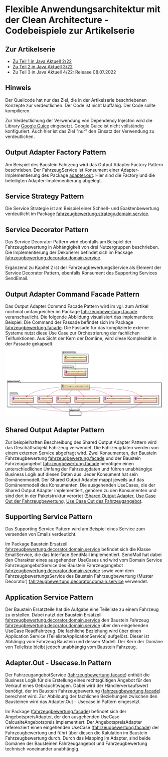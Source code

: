 # Flexible Anwendungsarchitektur mit der Clean Architecture - Codebeispiele zur Artikelserie

## Zur Artikelserie

* [Zu Teil 1 in Java Aktuell 2/22](https://www.doag.org/de/home/news/java-aktuell-022022-architektur/)
* [Zu Teil 2 in Java Aktuell 3/22](https://www.doag.org/de/home/news/java-aktuell-3-22-security/)
* Zu Teil 3 in Java Aktuell 4/22: Release 08.07.2022

## Hinweis
Der Quellcode hat nur das Ziel, die in der Artikelserie beschriebenen Konzepte zur verdeutlichen. Der Code ist nicht lauffähig.
Der Code sollte kompilieren.

Zur Verdeutlichung der Verwendung von Dependency Injecton wird die  Library [Google Guice](https://github.com/google/guice/wiki/Motivation) eingesetzt.
Google Guice ist nicht vollständig konfiguriert. Auch hier ist das Ziel "nur" den Einsatz der Verwendung zu verdeutlichen.

## Output Adapter Factory Pattern

Am Beispiel des Baustein Fahrzeug wird das Output Adapter Factory Pattern beschrieben. Der FahrzeugService ist Konsument einer Adapter-Implementierung 
des Package [adapter.out](https://github.com/MatthiasEschhold/clean-architecture-and-flexibility-patterns/tree/main/clean-flexible-architecture-parent/clean-architecture-and-flexibility-patterns/src/main/java/de/clean/architecture/fahrzeug/adapter/out). Hier sind die Factory und die beteiligten Adapter-Implementierung abgelegt.

## Service Strategy Pattern

Die Service Strategie ist am Beispiel einer Schnell- und Exaktenbewertung verdeutlicht im Package
[fahrzeugbewertung.strategy.domain.service](https://github.com/MatthiasEschhold/clean-architecture-and-flexibility-patterns/tree/main/clean-flexible-architecture-parent/clean-architecture-and-flexibility-patterns/src/main/java/de/clean/architecture/fahrzeugbewertung/strategy/domain/service).

## Service Decorator Pattern

Das Service Decorator Pattern wird ebenfalls am Beispiel der Fahrzeugbewertung in Abhängigkeit von drei 
Nutzergruppen beschrieben. Die Implementierung der Dekorierer befindet 
sich im Package [fahrzeugbewertung.decorator.domain.service](https://github.com/MatthiasEschhold/clean-architecture-and-flexibility-patterns/tree/main/clean-flexible-architecture-parent/clean-architecture-and-flexibility-patterns/src/main/java/de/clean/architecture/fahrzeugbewertung/decorator/domain/service).

Ergänzend zu Kapitel 2 ist der FahrzeugbewertungsService als Element der Service Decorator Pattern, 
ebenfalls Konsument des Supporting Services SendEmail.

## Output Adapter Command Facade Pattern

Das Output Adapter Commnd Facade Pattern wird im vgl. zum Artikel nochmal umfangreicher im
Package [fahrzeugbewertung.facade](https://github.com/MatthiasEschhold/clean-architecture-and-flexibility-patterns/tree/main/clean-flexible-architecture-parent/clean-architecture-and-flexibility-patterns/src/main/java/de/clean/architecture/fahrzeugbewertung/decorator/domain/service).
veranschaulicht. Die folgende Abbildung visualisiert das implementierte Beispiel. Die Command der Fassade
befindet sich im Package [fahrzeugbewertung.facade](https://github.com/MatthiasEschhold/clean-architecture-and-flexibility-patterns/tree/main/clean-flexible-architecture-parent/clean-architecture-and-flexibility-patterns/src/main/java/de/clean/architecture/fahrzeugbewertung/decorator/domain/service).
Die Fassade für das komplizierte externe Systeme nutzt diese Use Case zur Orchestrierung der fachlichen
Teilfunktionen. Aus Sicht der Kern der Domäne, wird diese Komplexität in der Fassade gekapselt.

![Output Adapter Command Facade](adapterfacade.png)

## Shared Output Adapter Pattern

Zur beispielhaften Beschreibung des Shared Output Adapter Pattern wird das Geschätfsobjekt Fahrzeug verwendet.
Die Fahrzeugdaten werden von einem externen Service abgefragt wird. Zwei Konsumenten,
der Baustein Fahrzeugbewertung [fahrzeugbewertung.facade](https://github.com/MatthiasEschhold/clean-architecture-and-flexibility-patterns/tree/main/clean-flexible-architecture-parent/clean-architecture-and-flexibility-patterns/src/main/java/de/clean/architecture/fahrzeugbewertung/decorator/domain/service)
und der Baustein Fahrzeugangebot [fahrzeugbewertung.facade](https://github.com/MatthiasEschhold/clean-architecture-and-flexibility-patterns/tree/main/clean-flexible-architecture-parent/clean-architecture-and-flexibility-patterns/src/main/java/de/clean/architecture/fahrzeugbewertung/decorator/domain/service)
benötigen einen unterschiedlichen Umfang der Fahrzeugdaten und führen unabhängige Business Logik auf diesen Daten aus.
Jeder Konsument hat sein Domänenmodell. Der Shared Output Adapter mappt jeweils auf das Domänenmodell
des Konsumenten. Die ausgehenden UseCases, die der Shared Output Adapter implementiert, gehören 
zu den Konsumenten und sind dort in der Paketstruktur verortet 
([Shared Output Adapter](https://github.com/MatthiasEschhold/clean-architecture-and-flexibility-patterns/tree/main/clean-flexible-architecture-parent/clean-architecture-and-flexibility-patterns/src/main/java/de/clean/architecture/fahrzeugbewertung/decorator/domain/service),
[Use Case Out der Fahrzeugbewertung](https://github.com/MatthiasEschhold/clean-architecture-and-flexibility-patterns/tree/main/clean-flexible-architecture-parent/clean-architecture-and-flexibility-patterns/src/main/java/de/clean/architecture/fahrzeugbewertung/decorator/domain/service),
[Use Case Out des Fahrzeugangebot](https://github.com/MatthiasEschhold/clean-architecture-and-flexibility-patterns/tree/main/clean-flexible-architecture-parent/clean-architecture-and-flexibility-patterns/src/main/java/de/clean/architecture/fahrzeugbewertung/decorator/domain/service).

## Supporting Service Pattern

Das Supporting Service Pattern wird am Beispiel eines Service zum versenden von Emails verdeuticht.

Im Package Baustein Ersatzeil [fahrzeugbewertung.decorator.domain.service](https://github.com/MatthiasEschhold/clean-architecture-and-flexibility-patterns/tree/main/clean-flexible-architecture-parent/clean-architecture-and-flexibility-patterns/src/main/java/de/clean/architecture/fahrzeugbewertung/decorator/domain/service)
befindet sich die Klasse EmailService, die das Interface SendMail implementiert. 
SendMail hat dabei den Charakter eines ausgehenden UseCases und wird vom Domain Service FahrzeugangebotService des Baustein Fahrzeugangebot
[fahrzeugbewertung.decorator.domain.service](https://github.com/MatthiasEschhold/clean-architecture-and-flexibility-patterns/tree/main/clean-flexible-architecture-parent/clean-architecture-and-flexibility-patterns/src/main/java/de/clean/architecture/fahrzeugbewertung/decorator/domain/service)
sowie vom dem FahrzeugbewertungsService des Baustein Fahrzeugbewertung (Muster Decorator) [fahrzeugbewertung.decorator.domain.service](https://github.com/MatthiasEschhold/clean-architecture-and-flexibility-patterns/tree/main/clean-flexible-architecture-parent/clean-architecture-and-flexibility-patterns/src/main/java/de/clean/architecture/fahrzeugbewertung/decorator/domain/service)
verwendet.

## Application Service Pattern

Der Baustein Ersatzteile hat die Aufgabe eine Teileliste zu einem Fahrzeug zu erstellen.
Dabei nutzt der Baustein Ersatzeil [fahrzeugbewertung.decorator.domain.service](https://github.com/MatthiasEschhold/clean-architecture-and-flexibility-patterns/tree/main/clean-flexible-architecture-parent/clean-architecture-and-flexibility-patterns/src/main/java/de/clean/architecture/fahrzeugbewertung/decorator/domain/service)
den Baustein Fahrzeug [fahrzeugbewertung.decorator.domain.service](https://github.com/MatthiasEschhold/clean-architecture-and-flexibility-patterns/tree/main/clean-flexible-architecture-parent/clean-architecture-and-flexibility-patterns/src/main/java/de/clean/architecture/fahrzeugbewertung/decorator/domain/service)
über den eingehenden UseCase ReadFahrzeug. Die fachliche Beziehung wird über einen 
Application Service (TeilelisteApplicationService) aufgelöst. Dieser ist Abhängig vom Fahrzeug
Baustein und dessen Modell. Der Kern der Domäne von Teileliste bleibt jedoch unabhängig vom Baustein
Fahrzeug.

## Adapter.Out - Usecase.In Pattern

Der FahrzeugangebotService 
([fahrzeugbewertung.facade](https://github.com/MatthiasEschhold/clean-architecture-and-flexibility-patterns/tree/main/clean-flexible-architecture-parent/clean-architecture-and-flexibility-patterns/src/main/java/de/clean/architecture/fahrzeugbewertung/decorator/domain/service))
enthält die Business Logik für die Erstellung eines rechtsgültigen Angebot
für den Verkauf eines Gebrauchtwagen. Dabei wird der Händlerverkaufswert benötigt, 
der im Baustein Fahrzeugbewertung
([fahrzeugbewertung.facade](https://github.com/MatthiasEschhold/clean-architecture-and-flexibility-patterns/tree/main/clean-flexible-architecture-parent/clean-architecture-and-flexibility-patterns/src/main/java/de/clean/architecture/fahrzeugbewertung/decorator/domain/service))
berechnet wird. Zur Abbildung der fachlichen Beziehungen zwischen den Bausteinen
wird das Adapter.Out - Usecase.in Pattern eingesetzt.

Im Package
([fahrzeugbewertung.facade](https://github.com/MatthiasEschhold/clean-architecture-and-flexibility-patterns/tree/main/clean-flexible-architecture-parent/clean-architecture-and-flexibility-patterns/src/main/java/de/clean/architecture/fahrzeugbewertung/decorator/domain/service))
befindet sich der AngebotspreisAdapter, der den ausgehenden UseCase CalcualteAngebotspreis
implementiert. Der AngebotspreisAdapter referenziert einen eingehenden UseCase
([fahrzeugbewertung.facade](https://github.com/MatthiasEschhold/clean-architecture-and-flexibility-patterns/tree/main/clean-flexible-architecture-parent/clean-architecture-and-flexibility-patterns/src/main/java/de/clean/architecture/fahrzeugbewertung/decorator/domain/service))
der Fahrzeugbewertung und führt über diesen die Kalulation im Baustein Fahrzeugbewertung durch. 
Durch das Mapping im Adapter,
sind beide Domänen der Bausteinen Fahrzeugangebot und Fahrzeugbewertung technisch voneinander unabhängig.
